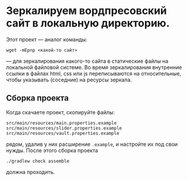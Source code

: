 # Зеркалируем вордпресовский сайт в локальную директорию.

Этот проект — аналог команды:
```shell
wget -mEpnp <какой-то сайт>
```
— для зеркалирования какого-то сайта в статические файлы на локальной файловой системе. 
Во время зеркалирования внутренние ссылки в файлах html, css или js переписываются на относительные,
чтобы указывать (соседние) на ресурсы зеркала.

## Сборка проекта
Когда скачаете проект, скопируйте файлы:
```
src/main/resources/main.properties.example
src/main/resources/slider.properties.example
src/main/resources/vault.properties.example
```
рядом, удалив у них расширение `.example`, и настройте их под свои нужды. После этого сборка проекта

```shell
./gradlew check assemble
```
должна проходить.
